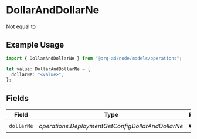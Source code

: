 # DollarAndDollarNe

Not equal to

## Example Usage

```typescript
import { DollarAndDollarNe } from "@orq-ai/node/models/operations";

let value: DollarAndDollarNe = {
  dollarNe: "<value>",
};
```

## Fields

| Field                                             | Type                                              | Required                                          | Description                                       |
| ------------------------------------------------- | ------------------------------------------------- | ------------------------------------------------- | ------------------------------------------------- |
| `dollarNe`                                        | *operations.DeploymentGetConfigDollarAndDollarNe* | :heavy_check_mark:                                | N/A                                               |